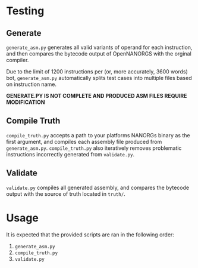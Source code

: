 # Testing

## Generate  
`generate_asm.py` generates all valid variants of operand for each
instruction, and then compares the bytecode output of OpenNANORGS
with the orginal compiler.

Due to the limit of 1200 instructions per (or, more accurately, 3600 words) bot, `generate_asm.py` automatically
splits test cases into multiple files based on instruction name.

**GENERATE.PY IS NOT COMPLETE AND PRODUCED ASM FILES REQUIRE MODIFICATION**

## Compile Truth
`compile_truth.py` accepts a path to your platforms NANORGs binary as the first argument,
and compiles each assembly file produced from `generate_asm.py`. `compile_truth.py` also iteratively
removes problematic instructions incorrectly generated from `validate.py`.

## Validate
`validate.py` compiles all generated assembly, and compares the bytecode output with the source
of truth located in `truth/`.

# Usage
It is expected that the provided scripts are ran in the following order:
1. `generate_asm.py`
2. `compile_truth.py`
3. `validate.py`
